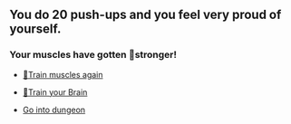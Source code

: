 ## You do 20 push-ups and you feel very proud of yourself. 
### Your muscles have gotten 💪stronger! 

-  [💪Train muscles again](0-1AA.md)

-  [🧠Train your Brain](0-1B.md)

-  [Go into dungeon](../1/2.md)
 
